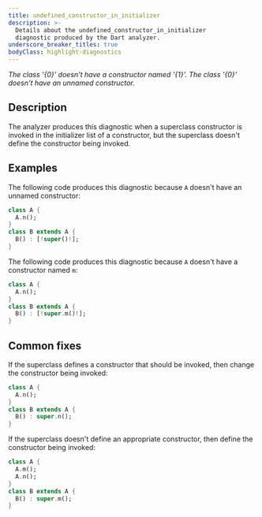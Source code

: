```yaml
---
title: undefined_constructor_in_initializer
description: >-
  Details about the undefined_constructor_in_initializer
  diagnostic produced by the Dart analyzer.
underscore_breaker_titles: true
bodyClass: highlight-diagnostics
---
```


_The class '{0}' doesn't have a constructor named '{1}'._
_The class '{0}' doesn't have an unnamed constructor._

## Description

The analyzer produces this diagnostic when a superclass constructor is
invoked in the initializer list of a constructor, but the superclass
doesn't define the constructor being invoked.

## Examples

The following code produces this diagnostic because `A` doesn't have an
unnamed constructor:

```dart
class A {
  A.n();
}
class B extends A {
  B() : [!super()!];
}
```

The following code produces this diagnostic because `A` doesn't have a
constructor named `m`:

```dart
class A {
  A.n();
}
class B extends A {
  B() : [!super.m()!];
}
```

## Common fixes

If the superclass defines a constructor that should be invoked, then change
the constructor being invoked:

```dart
class A {
  A.n();
}
class B extends A {
  B() : super.n();
}
```

If the superclass doesn't define an appropriate constructor, then define
the constructor being invoked:

```dart
class A {
  A.m();
  A.n();
}
class B extends A {
  B() : super.m();
}
```
